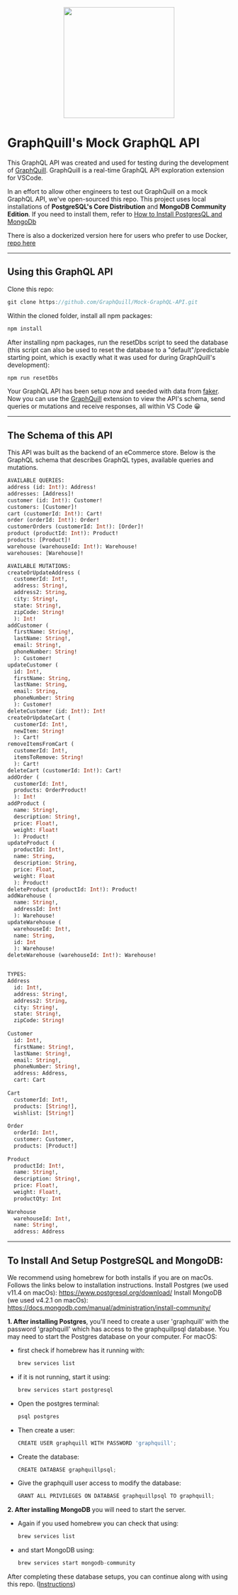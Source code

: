<p align="center">
  <img width="250px" src="./assets/graphquill-logo.png" />
</p>

# GraphQuill's Mock GraphQL API
This GraphQL API was created and used for testing during the development of [GraphQuill](https://github.com/oslabs-beta/GraphQuill). GraphQuill is a real-time GraphQL API exploration extension for VSCode.

In an effort to allow other engineers to test out GraphQuill on a mock GraphQL API, we've open-sourced this repo. This project uses local installations of **PostgreSQL's Core Distribution** and **MongoDB Community Edition**. If you need to install them, refer to [How to Install PostgresQL and MongoDb](#to-install-and-setup-postgresql-and-mongodb)

There is also a dockerized version here for users who prefer to use Docker, [repo here](https://github.com/GraphQuill/Mock-GraphQL-API-Docker)

---

## Using this GraphQL API
Clone this repo: 

```javascript
git clone https://github.com/GraphQuill/Mock-GraphQL-API.git
```

Within the cloned folder, install all npm packages:

```javascript
npm install
```

After installing npm packages, run the resetDbs script to seed the database (this script can also be used to reset the database to a "default"/predictable starting point, which is exactly what it was used for during GraphQuill's development):

```javascript
npm run resetDbs
```

Your GraphQL API has been setup now and seeded with data from [faker](https://www.npmjs.com/package/faker). Now you can use the [GraphQuill](https://github.com/oslabs-beta/GraphQuill) extension to view the API's schema, send queries or mutations and receive responses, all within VS Code 😀

---
## The Schema of this API

This API was built as the backend of an eCommerce store. Below is the GraphQL schema that describes GraphQL types, available queries and mutations.

```graphql
AVAILABLE QUERIES:
address (id: Int!): Address!
addresses: [Address]!
customer (id: Int!): Customer!
customers: [Customer]!
cart (customerId: Int!): Cart!
order (orderId: Int!): Order!
customerOrders (customerId: Int!): [Order]!
product (productId: Int!): Product!
products: [Product]!
warehouse (warehouseId: Int!): Warehouse!
warehouses: [Warehouse]!

AVAILABLE MUTATIONS:
createOrUpdateAddress (
  customerId: Int!, 
  address: String!, 
  address2: String, 
  city: String!, 
  state: String!, 
  zipCode: String!
  ): Int!
addCustomer (
  firstName: String!, 
  lastName: String!, 
  email: String!, 
  phoneNumber: String!
  ): Customer!
updateCustomer (
  id: Int!, 
  firstName: String, 
  lastName: String, 
  email: String, 
  phoneNumber: String
  ): Customer!
deleteCustomer (id: Int!): Int!
createOrUpdateCart (
  customerId: Int!, 
  newItem: String!
  ): Cart!
removeItemsFromCart (
  customerId: Int!, 
  itemsToRemove: String!
  ): Cart!
deleteCart (customerId: Int!): Cart!
addOrder (
  customerId: Int!, 
  products: OrderProduct!
  ): Int!
addProduct (
  name: String!, 
  description: String!, 
  price: Float!, 
  weight: Float!
  ): Product!
updateProduct (
  productId: Int!, 
  name: String, 
  description: String, 
  price: Float, 
  weight: Float
  ): Product!
deleteProduct (productId: Int!): Product!
addWarehouse (
  name: String!, 
  addressId: Int!
  ): Warehouse!
updateWarehouse (
  warehouseId: Int!, 
  name: String, 
  id: Int
  ): Warehouse!
deleteWarehouse (warehouseId: Int!): Warehouse!


TYPES: 
Address
  id: Int!,
  address: String!,
  address2: String,
  city: String!,
  state: String!,
  zipCode: String!
  
Customer
  id: Int!,
  firstName: String!,
  lastName: String!,
  email: String!,
  phoneNumber: String!,
  address: Address,
  cart: Cart
  
Cart
  customerId: Int!,
  products: [String!],
  wishlist: [String!]
  
Order
  orderId: Int!,
  customer: Customer,
  products: [Product!]
  
Product
  productId: Int!,
  name: String!,
  description: String!,
  price: Float!,
  weight: Float!,
  productQty: Int
  
Warehouse
  warehouseId: Int!,
  name: String!,
  address: Address
```

---

## To Install And Setup PostgreSQL and MongoDB: 
We recommend using homebrew for both installs if you are on macOs. Follows the links below to installation instructions. 
Install Postgres (we used v11.4 on macOs): https://www.postgresql.org/download/
Install MongoDB (we used v4.2.1 on macOs): https://docs.mongodb.com/manual/administration/install-community/

**1. After installing Postgres**, you'll need to create a user 'graphquill' with the password 'graphquill' which has access to the graphquillpsql database. 
You may need to start the Postgres database on your computer. For macOS:
  * first check if homebrew has it running with:
    
    ```javascript
    brew services list
    ```

  * if it is not running, start it using:
    
    ```javascript
    brew services start postgresql
    ```

  * Open the postgres terminal: 
    
    ```javascript
    psql postgres
    ```

  * Then create a user:
    
    ```javascript
    CREATE USER graphquill WITH PASSWORD 'graphquill';
    ```

  * Create the database:
    
    ```javascript
    CREATE DATABASE graphquillpsql;
    ```

  * Give the graphquill user access to modify the database:
    
    ```javascript
    GRANT ALL PRIVILEGES ON DATABASE graphquillpsql TO graphquill;
    ```
**2. After installing MongoDB** you will need to start the server. 

  * Again if you used homebrew you can check that using: 

    ```javascript
    brew services list
    ```

  * and start MongoDB using:
 
    ```javascript
    brew services start mongodb-community
    ```

After completing these database setups, you can continue along with using this repo. ([Instructions](#using-this-graphql-api))

